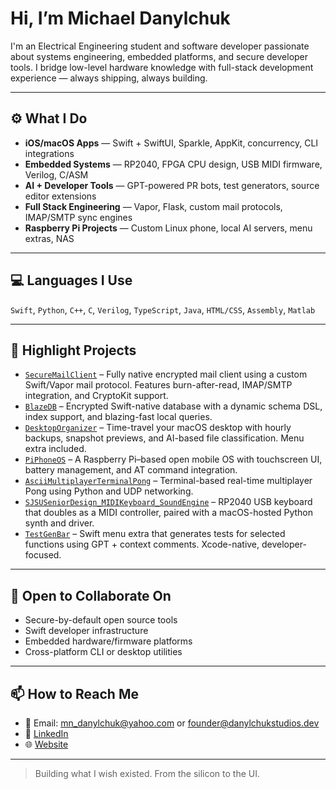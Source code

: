# Hi, I’m Michael Danylchuk

I'm an Electrical Engineering student and software developer passionate about systems engineering, embedded platforms, and secure developer tools. I bridge low-level hardware knowledge with full-stack development experience — always shipping, always building.

---

## ⚙️ What I Do

- **iOS/macOS Apps** — Swift + SwiftUI, Sparkle, AppKit, concurrency, CLI integrations
- **Embedded Systems** — RP2040, FPGA CPU design, USB MIDI firmware, Verilog, C/ASM
- **AI + Developer Tools** — GPT-powered PR bots, test generators, source editor extensions
- **Full Stack Engineering** — Vapor, Flask, custom mail protocols, IMAP/SMTP sync engines
- **Raspberry Pi Projects** — Custom Linux phone, local AI servers, menu extras, NAS

---

## 💻 Languages I Use

`Swift`, `Python`, `C++`, `C`, `Verilog`, `TypeScript`, `Java`, `HTML/CSS`, `Assembly`, `Matlab`

---

## 🚀 Highlight Projects

- [`SecureMailClient`](https://github.com/yourusername/SecureMailClient) – Fully native encrypted mail client using a custom Swift/Vapor mail protocol. Features burn-after-read, IMAP/SMTP integration, and CryptoKit support.
- [`BlazeDB`](https://github.com/yourusername/BlazeDB) – Encrypted Swift-native database with a dynamic schema DSL, index support, and blazing-fast local queries.
- [`DesktopOrganizer`](https://github.com/yourusername/DesktopOrganizer) – Time-travel your macOS desktop with hourly backups, snapshot previews, and AI-based file classification. Menu extra included.
- [`PiPhoneOS`](https://github.com/yourusername/PiPhoneOS) – A Raspberry Pi–based open mobile OS with touchscreen UI, battery management, and AT command integration.
- [`AsciiMultiplayerTerminalPong`](https://github.com/yourusername/ASCIIMultiplayerTerminalPong) – Terminal-based real-time multiplayer Pong using Python and UDP networking.
- [`SJSUSeniorDesign_MIDIKeyboard_SoundEngine`](https://github.com/yourusername/SJSUSeniorDesign_MIDIKeyboard_SoundEngine) – RP2040 USB keyboard that doubles as a MIDI controller, paired with a macOS-hosted Python synth and driver.
- [`TestGenBar`](https://github.com/yourusername/TestGenBar) – Swift menu extra that generates tests for selected functions using GPT + context comments. Xcode-native, developer-focused.

---

## 🧠 Open to Collaborate On

- Secure-by-default open source tools
- Swift developer infrastructure
- Embedded hardware/firmware platforms
- Cross-platform CLI or desktop utilities

---

## 📫 How to Reach Me

- 📧 Email: [mn_danylchuk@yahoo.com](mailto:mn_danylchuk@yahoo.com) or [founder@danylchukstudios.dev](mailto:founder@danylchukstudios.dev)
- 🔗 [LinkedIn](https://linkedin.com/in/michaeldanylchuk)
- 🌐 [Website](https://danylchuk.dev)

---

> Building what I wish existed. From the silicon to the UI.


